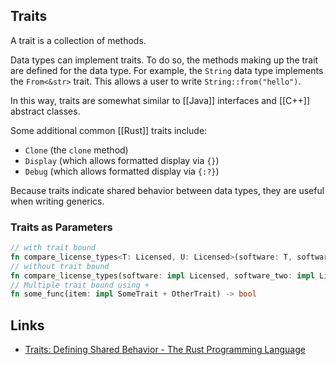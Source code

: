 ## Traits
A trait is a collection of methods.

Data types can implement traits. To do so, the methods making up the trait are defined for the data type. For example, the `String` data type implements the `From<&str>` trait. This allows a user to write `String::from("hello")`.

In this way, traits are somewhat similar to [[Java]] interfaces and [[C++]] abstract classes.

Some additional common [[Rust]] traits include:
- `Clone` (the `clone` method)
- `Display` (which allows formatted display via `{}`)
- `Debug` (which allows formatted display via `{:?}`)

Because traits indicate shared behavior between data types, they are useful when writing generics.

### Traits as Parameters
```rust
// with trait bound
fn compare_license_types<T: Licensed, U: Licensed>(software: T, software_two: U) -> bool
// without trait bound
fn compare_license_types(software: impl Licensed, software_two: impl Licensed) -> bool
// Multiple trait bound using +
fn some_func(item: impl SomeTrait + OtherTrait) -> bool 
```

## Links
- [Traits: Defining Shared Behavior - The Rust Programming Language](https://doc.rust-lang.org/book/ch10-02-traits.html#specifying-multiple-trait-bounds-with-the--syntax)